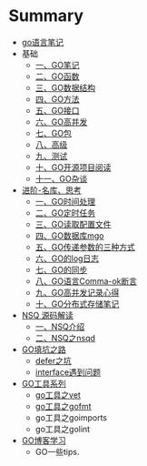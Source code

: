 # Summary

* [go语言笔记](README.md)
* 基础
  * [一、GO笔记](GO.md)
  * [二、GO函数](go_func.md)
  * [三、GO数据结构](go_data.md)
  * [四、GO方法](go_method.md)
  * [五、GO接口](go_interface.md)
  * [六、GO高并发](go_concurence.md)
  * [七、GO包](go_package.md)
  * [八、高级](go_high.md)
  * [九、测试](go_test.md)
  * [十、GO开源项目阅读](go_opensrc.md)
  * [十一、GO杂谈](go_thought.md)
* [进阶-名库、思考](-.md)
  * [一、GO时间处理](go_time.md)
  * [二、GO定时任务](go_cron.md)
  * [三、GO读取配置文件](go_configure.md)
  * [四、GO数据库mgo](go_mgo.md)
  * [五、GO传递参数的三种方式](go_pass_params.md)
  * [六、GO的log日志](go_log.md)
  * [七、GO的同步](go_sync.md)
  * [八、GO语言Comma-ok断言](go_commaok.md)
  * [九、GO高并发记录心得](go_high_con.md)
  * [十、GO分布式存储笔记](go_distribution.md)
* [NSQ 源码解读](nsq.md)
  * [一、NSQ介绍](go_nsq_1.md)
  * [二、NSQ之nsqd](nsq_nsqd.md)
* [GO填坑之路](go.md)
  * [defer之坑](go_trap.md)
  * [interface遇到问题](go_pointer_with_reciever.md)
* [GO工具系列](govet.md)
  * [go工具之vet](govet/govet.md)
  * [go工具之gofmt](govet/gogofmt.md)
  * go工具之goimports
  * go工具之golint
* [GO博客学习](go.md)
  * GO一些tips.

